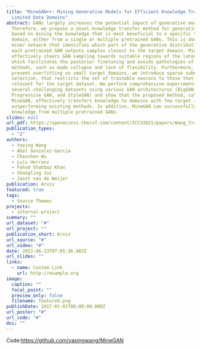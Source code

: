 ```yaml
---
title: "MineGAN++: Mining Generative Models for Efficient Knowledge Transfer to
  Limited Data Domains"
abstract: GANs largely increases the potential impact of generative models.
  Therefore, we propose a novel knowledge transfer method for generative models
  based on mining the knowledge that is most beneficial to a specific target
  domain, either from a single or multiple pretrained GANs. This is done using a
  miner network that identifies which part of the generative distribution of
  each pretrained GAN outputs samples closest to the target domain. Mining
  effectively steers GAN sampling towards suitable regions of the latent space,
  which facilitates the posterior finetuning and avoids pathologies of other
  methods, such as mode collapse and lack of flexibility. Furthermore, to
  prevent overfitting on small target domains, we introduce sparse subnetwork
  selection, that restricts the set of trainable neurons to those that are
  relevant for the target dataset. We perform comprehensive experiments on
  several challenging datasets using various GAN architectures (BigGAN,
  Progressive GAN, and StyleGAN) and show that the proposed method, called
  MineGAN, effectively transfers knowledge to domains with few target images,
  outperforming existing methods. In addition, MineGAN can successfully transfer
  knowledge from multiple pretrained GANs.
slides: null
url_pdf: https://openaccess.thecvf.com/content/ICCV2021/papers/Wang_TransferI2I_Transfer_Learning_for_Image-to-Image_Translation_From_Small_Datasets_ICCV_2021_paper.pdf
publication_types:
  - "2"
authors:
  - Yaxing Wang
  - Abel Gonzalez-Garcia
  - Chenshen Wu
  - Luis Herranz
  - Fahad Shahbaz Khan
  - Shangling Jui
  - Joost van de Weijer
publication: Arxiv
featured: true
tags:
  - Source Themes
projects:
  - internal-project
summary: ""
url_dataset: "#"
url_project: ""
publication_short: Arxiv
url_source: "#"
url_video: "#"
date: 2022-06-13T07:01:36.883Z
url_slides: ""
links:
  - name: Custom Link
    url: http://example.org
image:
  caption: ""
  focal_point: ""
  preview_only: false
  filename: featured.png
publishDate: 2017-01-01T00:00:00.000Z
url_poster: "#"
url_code: "#"
doi: ""
---
```

Code:<https://github.com/yaxingwang/MineGAN>